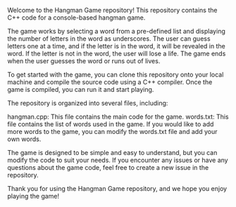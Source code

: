 Welcome to the Hangman Game repository! This repository contains the C++ code for a console-based hangman game.

The game works by selecting a word from a pre-defined list and displaying the number of letters in the word as underscores. The user can guess letters one at a time, and if the letter is in the word, it will be revealed in the word. If the letter is not in the word, the user will lose a life. The game ends when the user guesses the word or runs out of lives.

To get started with the game, you can clone this repository onto your local machine and compile the source code using a C++ compiler. Once the game is compiled, you can run it and start playing.

The repository is organized into several files, including:

hangman.cpp: This file contains the main code for the game.
words.txt: This file contains the list of words used in the game.
If you would like to add more words to the game, you can modify the words.txt file and add your own words.

The game is designed to be simple and easy to understand, but you can modify the code to suit your needs. If you encounter any issues or have any questions about the game code, feel free to create a new issue in the repository.

Thank you for using the Hangman Game repository, and we hope you enjoy playing the game!
